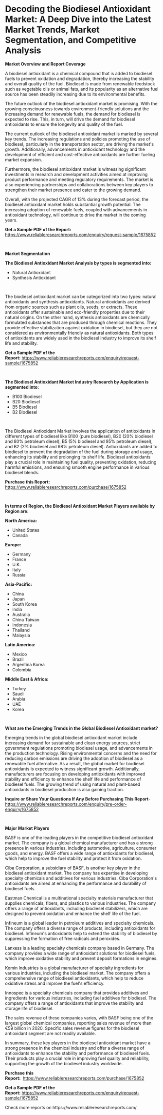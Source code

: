 <p><h1>Decoding the Biodiesel Antioxidant Market: A Deep Dive into the Latest Market Trends, Market Segmentation, and Competitive Analysis</h1></p><p><strong>Market Overview and Report Coverage</strong></p>
<p><p>A biodiesel antioxidant is a chemical compound that is added to biodiesel fuels to prevent oxidation and degradation, thereby increasing the stability and overall quality of the fuel. Biodiesel is made from renewable feedstock such as vegetable oils or animal fats, and its popularity as an alternative fuel source has been steadily increasing due to its environmental benefits.</p><p>The future outlook of the biodiesel antioxidant market is promising. With the growing consciousness towards environment-friendly solutions and the increasing demand for renewable fuels, the demand for biodiesel is expected to rise. This, in turn, will drive the demand for biodiesel antioxidants to ensure the longevity and quality of the fuel.</p><p>The current outlook of the biodiesel antioxidant market is marked by several key trends. The increasing regulations and policies promoting the use of biodiesel, particularly in the transportation sector, are driving the market's growth. Additionally, advancements in antioxidant technology and the development of efficient and cost-effective antioxidants are further fueling market expansion.</p><p>Furthermore, the biodiesel antioxidant market is witnessing significant investments in research and development activities aimed at improving product performance and meeting regulatory requirements. The market is also experiencing partnerships and collaborations between key players to strengthen their market presence and cater to the growing demand.</p><p>Overall, with the projected CAGR of 13% during the forecast period, the biodiesel antioxidant market holds substantial growth potential. The increasing adoption of renewable fuels, coupled with advancements in antioxidant technology, will continue to drive the market in the coming years.</p></p>
<p><strong>Get a Sample PDF of the Report:</strong> <a href="https://www.reliableresearchreports.com/enquiry/request-sample/1675852">https://www.reliableresearchreports.com/enquiry/request-sample/1675852</a></p>
<p>&nbsp;</p>
<p><strong>Market Segmentation</strong></p>
<p><strong>The Biodiesel Antioxidant Market Analysis by types is segmented into:</strong></p>
<p><ul><li>Natural Antioxidant</li><li>Synthesis Antioxidant</li></ul></p>
<p>&nbsp;</p>
<p><p>The biodiesel antioxidant market can be categorized into two types: natural antioxidants and synthesis antioxidants. Natural antioxidants are derived from organic sources such as plant oils, seeds, or extracts. These antioxidants offer sustainable and eco-friendly properties due to their natural origins. On the other hand, synthesis antioxidants are chemically formulated substances that are produced through chemical reactions. They provide effective stabilization against oxidation in biodiesel, but they are not considered as environmentally friendly as natural antioxidants. Both types of antioxidants are widely used in the biodiesel industry to improve its shelf life and stability.</p></p>
<p><strong>Get a Sample PDF of the Report:</strong>&nbsp;<a href="https://www.reliableresearchreports.com/enquiry/request-sample/1675852">https://www.reliableresearchreports.com/enquiry/request-sample/1675852</a></p>
<p>&nbsp;</p>
<p><strong>The Biodiesel Antioxidant Market Industry Research by Application is segmented into:</strong></p>
<p><ul><li>B100 Biodiesel</li><li>B20 Biodiesel</li><li>B5 Biodiesel</li><li>B2 Biodiesel</li></ul></p>
<p>&nbsp;</p>
<p><p>The Biodiesel Antioxidant Market involves the application of antioxidants in different types of biodiesel like B100 (pure biodiesel), B20 (20% biodiesel and 80% petroleum diesel), B5 (5% biodiesel and 95% petroleum diesel), and B2 (2% biodiesel and 98% petroleum diesel). Antioxidants are added to biodiesel to prevent the degradation of the fuel during storage and usage, enhancing its stability and prolonging its shelf life. Biodiesel antioxidants play a crucial role in maintaining fuel quality, preventing oxidation, reducing harmful emissions, and ensuring smooth engine performance in various biodiesel blends.</p></p>
<p><strong>Purchase this Report:</strong>&nbsp; <a href="https://www.reliableresearchreports.com/purchase/1675852">https://www.reliableresearchreports.com/purchase/1675852</a></p>
<p>&nbsp;</p>
<p><strong>In terms of Region, the Biodiesel Antioxidant Market Players available by Region are:</strong></p>
<p>
    <p> <strong> North America: </strong>
        <ul>
            <li>United States</li>
            <li>Canada</li>
        </ul>
        </p> 
    <p> <strong> Europe: </strong>
        <ul>
            <li>Germany</li>
            <li>France</li>
            <li>U.K.</li>
            <li>Italy</li>
            <li>Russia</li>
        </ul>
        </p> 
    <p> <strong> Asia-Pacific: </strong>
        <ul>
            <li>China</li>
            <li>Japan</li>
            <li>South Korea</li>
            <li>India</li>
            <li>Australia</li>
            <li>China Taiwan</li>
            <li>Indonesia</li>
            <li>Thailand</li>
            <li>Malaysia</li>
        </ul>
        </p> 
    <p> <strong> Latin America: </strong>
        <ul>
            <li>Mexico</li>
            <li>Brazil</li>
            <li>Argentina Korea</li>
            <li>Colombia</li>
        </ul>
        </p> 
    <p> <strong> Middle East & Africa: </strong>
        <ul>
            <li>Turkey</li>
            <li>Saudi</li>
            <li>Arabia</li>
            <li>UAE</li>
            <li>Korea</li>
        </ul>
    </p>
    </p>
<p>&nbsp;</p>
<p><strong>What are the Emerging Trends in the Global Biodiesel Antioxidant market?</strong></p>
<p><p>Emerging trends in the global biodiesel antioxidant market include increasing demand for sustainable and clean energy sources, strict government regulations promoting biodiesel usage, and advancements in the production technology. Rising environmental concerns and the need for reducing carbon emissions are driving the adoption of biodiesel as a renewable fuel alternative. As a result, the global market for biodiesel antioxidants is expected to witness significant growth. Additionally, manufacturers are focusing on developing antioxidants with improved stability and efficiency to enhance the shelf life and performance of biodiesel fuels. The growing trend of using natural and plant-based antioxidants in biodiesel production is also gaining traction.</p></p>
<p><strong>Inquire or Share Your Questions If Any Before Purchasing This Report</strong>- <a href="https://www.reliableresearchreports.com/enquiry/pre-order-enquiry/1675852">https://www.reliableresearchreports.com/enquiry/pre-order-enquiry/1675852</a></p>
<p>&nbsp;</p>
<p><strong>Major Market Players</strong></p>
<p><p>BASF is one of the leading players in the competitive biodiesel antioxidant market. The company is a global chemical manufacturer and has a strong presence in various industries, including automotive, agriculture, consumer goods, and energy. BASF offers a wide range of antioxidants for biodiesel, which help to improve the fuel stability and protect it from oxidation.</p><p>Ciba Corporation, a subsidiary of BASF, is another key player in the biodiesel antioxidant market. The company has expertise in developing specialty chemicals and additives for various industries. Ciba Corporation's antioxidants are aimed at enhancing the performance and durability of biodiesel fuels.</p><p>Eastman Chemical is a multinational specialty materials manufacturer that supplies chemicals, fibers, and plastics to various industries. The company offers a range of antioxidants, including biodiesel stabilizers, which are designed to prevent oxidation and enhance the shelf life of the fuel.</p><p>Infineum is a global leader in petroleum additives and specialty chemicals. The company offers a diverse range of products, including antioxidants for biodiesel. Infineum's antioxidants help to extend the stability of biodiesel by suppressing the formation of free radicals and peroxides.</p><p>Lanxess is a leading specialty chemicals company based in Germany. The company provides a wide range of antioxidant solutions for biodiesel fuels, which improve oxidative stability and prevent deposit formations in engines.</p><p>Kemin Industries is a global manufacturer of specialty ingredients for various industries, including the biodiesel market. The company offers a comprehensive range of biodiesel antioxidants, which help to reduce oxidative stress and improve the fuel's efficiency.</p><p>Innospec is a specialty chemicals company that provides additives and ingredients for various industries, including fuel additives for biodiesel. The company offers a range of antioxidants that improve the stability and storage life of biodiesel.</p><p>The sales revenue of these companies varies, with BASF being one of the largest global chemical companies, reporting sales revenue of more than €59 billion in 2020. Specific sales revenue figures for the biodiesel antioxidant segment are not readily available.</p><p>In summary, these key players in the biodiesel antioxidant market have a strong presence in the chemical industry and offer a diverse range of antioxidants to enhance the stability and performance of biodiesel fuels. Their products play a crucial role in improving fuel quality and reliability, supporting the growth of the biodiesel industry worldwide.</p></p>
<p><strong>Purchase this Report:</strong>&nbsp;&nbsp;<a href="https://www.reliableresearchreports.com/purchase/1675852">https://www.reliableresearchreports.com/purchase/1675852</a></p>
<p></p>
<p><strong>Get a Sample PDF of the Report:</strong>&nbsp;<a href="https://www.reliableresearchreports.com/enquiry/request-sample/1675852">https://www.reliableresearchreports.com/enquiry/request-sample/1675852</a></p>
<p>Check more reports on https://www.reliableresearchreports.com/</p>